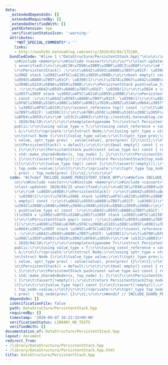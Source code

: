 ```yaml
---
data:
  _extendedDependsOn: []
  _extendedRequiredBy: []
  _extendedVerifiedWith: []
  _pathExtension: hpp
  _verificationStatusIcon: ':warning:'
  attributes:
    '*NOT_SPECIAL_COMMENTS*': ''
    links:
    - http://noshi91.hatenablog.com/entry/2019/02/04/175100,
  bundledCode: "#line 1 \"DataStructure/PersistentStack.hpp\"\n\n\n\r\n#include <vector>\r\
    \n#include <memory>\r\n#include <cassert>\r\n\r\n/*\r\nlast-updated: 2020/04/15\
    \ unverified\r\n\r\n\u6C38\u7D9A\u30B9\u30BF\u30C3\u30AF\r\n\r\n# \u4ED5\u69D8\
    \r\nPersistentStack() :\r\n\t\u6642\u9593\u8A08\u7B97\u91CF: \u0398(1)\r\n\t\u7A7A\
    \u306E stack \u3092\u4F5C\u6210\u3059\u308B\r\n\r\nbool empty() const :\r\n\t\u6642\
    \u9593\u8A08\u7B97\u91CF: \u0398(1)\r\n\t\u7A7A\u3067\u3042\u308B\u304B\u3069\u3046\
    \u304B\u5224\u5B9A\u3059\u308B\r\n\r\nPersistentStack push(value_type x) const\
    \ :\r\n\t\u6642\u9593\u8A08\u7B97\u91CF: \u0398(1)\r\n\t\u5024 x \u3092\u8FFD\u52A0\
    \u3057\u305F stack \u3092\u4F5C\u6210\u3059\u308B\r\n\r\nPersistentStack pop()\
    \ const :\r\n\t\u6642\u9593\u8A08\u7B97\u91CF: \u0398(1)\r\n\t\u4E00\u756A\u6700\
    \u5F8C\u306B\u5165\u308C\u305F\u8981\u7D20\u3092\u524A\u9664\u3057\u305F stack\
    \ \u3092\u4F5C\u6210\r\n\r\nconst_reference top() const :\r\n\t\u6642\u9593\u8A08\
    \u7B97\u91CF: \u0398(1)\r\n\t\u6700\u5F8C\u306B\u5165\u308C\u305F\u8981\u7D20\u3092\
    \u8FD4\u3059\r\n\r\n# \u53C2\u8003\r\nhttp://noshi91.hatenablog.com/entry/2019/02/04/175100,\
    \ 2020/04/10\r\n*/\r\n\r\ntemplate<typename T>\r\nstruct PersistentStack {\r\n\
    public:\r\n\tusing value_type = T;\r\n\tusing const_reference = const value_type\
    \ &;\r\n\t\r\nprivate:\r\n\tstruct Node;\r\n\tusing sptr_type = std::shared_ptr<Node>;\r\
    \n\tstruct Node {\r\n\t\tvalue_type value;\r\n\t\tsptr_type prev;\r\n\t\tNode(value_type\
    \ value, sptr_type prev) : value(value), prev(prev) {}\r\n\t};\r\n\t\r\npublic:\r\
    \n\tPersistentStack() = default;\r\n\t\r\n\tbool empty() const { return !static_cast<bool>(top_node);\
    \ }\r\n\t\r\n\tPersistentStack push(const value_type &x) const { return PersistentStack{\
    \ std::make_shared<Node>(x, top_node) }; }\r\n\t\r\n\tPersistentStack pop() const\
    \ {\r\n\t\tassert(!empty());\r\n\t\treturn PersistentStack{top_node->prev};\r\n\
    \t}\r\n\t\r\n\tvalue_type top() const {\r\n\t\tassert(!empty());\r\n\t\treturn\
    \ top_node->value;\r\n\t}\r\n\t\r\nprivate:\r\n\tsptr_type top_node;\r\n\tPersistentStack(sptr_type\
    \ prev) : top_node(prev) {}\r\n};\r\n\r\n\n"
  code: "#ifndef INCLUDE_GUARD_PERSISTENT_STACK_HPP\r\n#define INCLUDE_GUARD_PERSISTENT_STACK_HPP\r\
    \n\r\n#include <vector>\r\n#include <memory>\r\n#include <cassert>\r\n\r\n/*\r\
    \nlast-updated: 2020/04/15 unverified\r\n\r\n\u6C38\u7D9A\u30B9\u30BF\u30C3\u30AF\
    \r\n\r\n# \u4ED5\u69D8\r\nPersistentStack() :\r\n\t\u6642\u9593\u8A08\u7B97\u91CF\
    : \u0398(1)\r\n\t\u7A7A\u306E stack \u3092\u4F5C\u6210\u3059\u308B\r\n\r\nbool\
    \ empty() const :\r\n\t\u6642\u9593\u8A08\u7B97\u91CF: \u0398(1)\r\n\t\u7A7A\u3067\
    \u3042\u308B\u304B\u3069\u3046\u304B\u5224\u5B9A\u3059\u308B\r\n\r\nPersistentStack\
    \ push(value_type x) const :\r\n\t\u6642\u9593\u8A08\u7B97\u91CF: \u0398(1)\r\n\
    \t\u5024 x \u3092\u8FFD\u52A0\u3057\u305F stack \u3092\u4F5C\u6210\u3059\u308B\
    \r\n\r\nPersistentStack pop() const :\r\n\t\u6642\u9593\u8A08\u7B97\u91CF: \u0398\
    (1)\r\n\t\u4E00\u756A\u6700\u5F8C\u306B\u5165\u308C\u305F\u8981\u7D20\u3092\u524A\
    \u9664\u3057\u305F stack \u3092\u4F5C\u6210\r\n\r\nconst_reference top() const\
    \ :\r\n\t\u6642\u9593\u8A08\u7B97\u91CF: \u0398(1)\r\n\t\u6700\u5F8C\u306B\u5165\
    \u308C\u305F\u8981\u7D20\u3092\u8FD4\u3059\r\n\r\n# \u53C2\u8003\r\nhttp://noshi91.hatenablog.com/entry/2019/02/04/175100,\
    \ 2020/04/10\r\n*/\r\n\r\ntemplate<typename T>\r\nstruct PersistentStack {\r\n\
    public:\r\n\tusing value_type = T;\r\n\tusing const_reference = const value_type\
    \ &;\r\n\t\r\nprivate:\r\n\tstruct Node;\r\n\tusing sptr_type = std::shared_ptr<Node>;\r\
    \n\tstruct Node {\r\n\t\tvalue_type value;\r\n\t\tsptr_type prev;\r\n\t\tNode(value_type\
    \ value, sptr_type prev) : value(value), prev(prev) {}\r\n\t};\r\n\t\r\npublic:\r\
    \n\tPersistentStack() = default;\r\n\t\r\n\tbool empty() const { return !static_cast<bool>(top_node);\
    \ }\r\n\t\r\n\tPersistentStack push(const value_type &x) const { return PersistentStack{\
    \ std::make_shared<Node>(x, top_node) }; }\r\n\t\r\n\tPersistentStack pop() const\
    \ {\r\n\t\tassert(!empty());\r\n\t\treturn PersistentStack{top_node->prev};\r\n\
    \t}\r\n\t\r\n\tvalue_type top() const {\r\n\t\tassert(!empty());\r\n\t\treturn\
    \ top_node->value;\r\n\t}\r\n\t\r\nprivate:\r\n\tsptr_type top_node;\r\n\tPersistentStack(sptr_type\
    \ prev) : top_node(prev) {}\r\n};\r\n\r\n#endif // INCLUDE_GUARD_PERSISTENT_STACK_HPP"
  dependsOn: []
  isVerificationFile: false
  path: DataStructure/PersistentStack.hpp
  requiredBy: []
  timestamp: '2020-09-07 16:22:32+09:00'
  verificationStatus: LIBRARY_NO_TESTS
  verifiedWith: []
documentation_of: DataStructure/PersistentStack.hpp
layout: document
redirect_from:
- /library/DataStructure/PersistentStack.hpp
- /library/DataStructure/PersistentStack.hpp.html
title: DataStructure/PersistentStack.hpp
---
```

